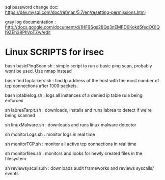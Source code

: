 sql password change doc: https://dev.mysql.com/doc/refman/5.7/en/resetting-permissions.html

gray log documentation : http://docs.google.com/document/d/1HF9Sgs28Qq3nEMFD6Kokd5fedOOIQI9ZEh38PhVpTZw/edit 

# Linux SCRIPTS for irsec 

bash basicPingScan.sh : simple script to run a basic ping scan, probably wont be
					  used. Use nmap instead


bash findToptalkers.sh : find Ip address of the host with the most number of tcp connections 
					   after 1000 packets. 

bash iptablelog.sh 	: logs all instances of a denied ip table rule being enforced 

sh labreaTarpit.sh : downloads, installs and runs labrea to detect if we're being scanned 

sh linuxMalware.sh : downloads and runs linux malware detector 

sh monitorLogs.sh : monitor logs in real time 

sh monitorTCP.sh : monitor all active tcp connections in real time 

sh monitorfiles.sh : monitors and looks for newly created files in the filesystem 

sh reviewsyscalls.sh : downloads audit frameworks and reviews syscalls/ events 
